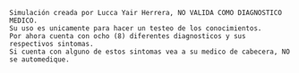     Simulación creada por Lucca Yair Herrera, NO VALIDA COMO DIAGNOSTICO MEDICO.
    Su uso es unicamente para hacer un testeo de los conocimientos.
    Por ahora cuenta con ocho (8) diferentes diagnosticos y sus respectivos sintomas.
    Si cuenta con alguno de estos sintomas vea a su medico de cabecera, NO se automedique.